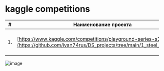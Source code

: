 # kaggle competitions

| #    | Наименование проекта                | Описание                                                     | Стек                                                         |
| ---- | ------------------------------------------------------------ | ------------------------------------------------------------------ | -------------------------------------------------------- |
| 1.   | [https://www.kaggle.com/competitions/playground-series-s3e17](https://github.com/ivan74rus/DS_projects/tree/main/1_steel_melting_ML) |Синт.данные,Бинарнрая классификация, метрика ROC-AUC, <br/> |  sklean,numpy catboost,l-gbm, xgb, blending, RidgeClassifier,scipy.optimize minimize  |

![image](https://github.com/ivan74rus/kaggle/assets/117063726/49a7d6f7-9248-402a-b493-94cdd943bd4e)

